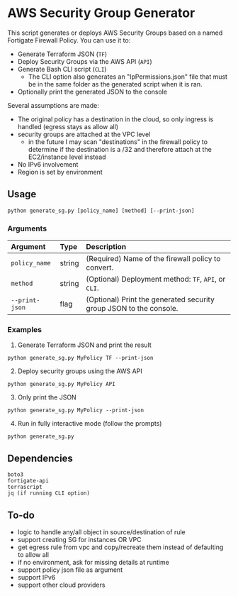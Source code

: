 # AWS Security Group Generator

This script generates or deploys AWS Security Groups based on a named Fortigate Firewall Policy. You can use it to:
- Generate Terraform JSON (`TF`)
- Deploy Security Groups via the AWS API (`API`)
- Generate Bash CLI script (`CLI`)
  - The CLI option also generates an "IpPermissions.json" file that must be in the same folder as the generated script when it is ran.   
- Optionally print the generated JSON to the console

Several assumptions are made:
- The original policy has a destination in the cloud, so only ingress is handled (egress stays as allow all)
- security groups are attached at the VPC level
  - in the future I may scan "destinations" in the firewall policy to determine if the destination is a /32 and therefore attach at the EC2/instance level instead
- No IPv6 involvement
- Region is set by environment

## Usage
`python generate_sg.py [policy_name] [method] [--print-json]`

### Arguments
| Argument  | Type | Description |
| :------------- |:-------------|:-------------
| `policy_name`      | string   | (Required) Name of the firewall policy to convert. |
| `method`     | string     | (Optional) Deployment method: `TF`, `API`, or `CLI`.
| `--print-json`   | flag    | (Optional) Print the generated security group JSON to the console.

### Examples
1. Generate Terraform JSON and print the result
```
python generate_sg.py MyPolicy TF --print-json
```
2. Deploy security groups using the AWS API
```
python generate_sg.py MyPolicy API
```
3. Only print the JSON
```
python generate_sg.py MyPolicy --print-json
```
4. Run in fully interactive mode (follow the prompts)
```
python generate_sg.py
```
## Dependencies
```
boto3
fortigate-api
terrascript
jq (if running CLI option)
```
## To-do
- logic to handle any/all object in source/destination of rule
- support creating SG for instances OR VPC
- get egress rule from vpc and copy/recreate them instead of defaulting to allow all
- if no environment, ask for missing details at runtime
- support policy json file as argument
- support IPv6
- support other cloud providers

